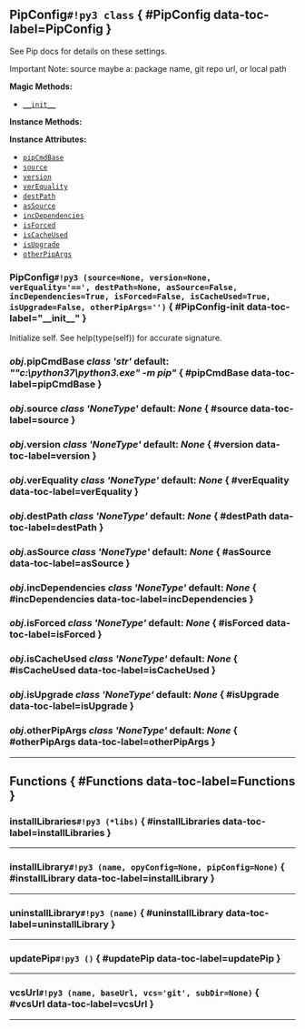 ## **PipConfig**`#!py3 class` { #PipConfig data-toc-label=PipConfig }

See Pip docs for details on these settings.

Important Note: source maybe a: 
package name, git repo url, or local path

**Magic Methods:**

 - [`__init__`](#PipConfig-init)

**Instance Methods:** 


**Instance Attributes:** 

 - [`pipCmdBase`](#pipCmdBase)
 - [`source`](#source)
 - [`version`](#version)
 - [`verEquality`](#verEquality)
 - [`destPath`](#destPath)
 - [`asSource`](#asSource)
 - [`incDependencies`](#incDependencies)
 - [`isForced`](#isForced)
 - [`isCacheUsed`](#isCacheUsed)
 - [`isUpgrade`](#isUpgrade)
 - [`otherPipArgs`](#otherPipArgs)

### **PipConfig**`#!py3 (source=None, version=None, verEquality='==', destPath=None, asSource=False, incDependencies=True, isForced=False, isCacheUsed=True, isUpgrade=False, otherPipArgs='')` { #PipConfig-init data-toc-label="&lowbar;&lowbar;init&lowbar;&lowbar;" }

Initialize self.  See help(type(self)) for accurate signature.
### *obj*.**pipCmdBase** *class 'str'* default: *""c:\python37\python3.exe" -m pip"* { #pipCmdBase data-toc-label=pipCmdBase }


### *obj*.**source** *class 'NoneType'* default: *None* { #source data-toc-label=source }


### *obj*.**version** *class 'NoneType'* default: *None* { #version data-toc-label=version }


### *obj*.**verEquality** *class 'NoneType'* default: *None* { #verEquality data-toc-label=verEquality }


### *obj*.**destPath** *class 'NoneType'* default: *None* { #destPath data-toc-label=destPath }


### *obj*.**asSource** *class 'NoneType'* default: *None* { #asSource data-toc-label=asSource }


### *obj*.**incDependencies** *class 'NoneType'* default: *None* { #incDependencies data-toc-label=incDependencies }


### *obj*.**isForced** *class 'NoneType'* default: *None* { #isForced data-toc-label=isForced }


### *obj*.**isCacheUsed** *class 'NoneType'* default: *None* { #isCacheUsed data-toc-label=isCacheUsed }


### *obj*.**isUpgrade** *class 'NoneType'* default: *None* { #isUpgrade data-toc-label=isUpgrade }


### *obj*.**otherPipArgs** *class 'NoneType'* default: *None* { #otherPipArgs data-toc-label=otherPipArgs }



______

## **Functions** { #Functions data-toc-label=Functions }

### **installLibraries**`#!py3 (*libs)` { #installLibraries data-toc-label=installLibraries }



______

### **installLibrary**`#!py3 (name, opyConfig=None, pipConfig=None)` { #installLibrary data-toc-label=installLibrary }



______

### **uninstallLibrary**`#!py3 (name)` { #uninstallLibrary data-toc-label=uninstallLibrary }



______

### **updatePip**`#!py3 ()` { #updatePip data-toc-label=updatePip }



______

### **vcsUrl**`#!py3 (name, baseUrl, vcs='git', subDir=None)` { #vcsUrl data-toc-label=vcsUrl }



______

